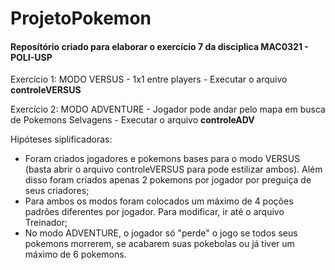 # ProjetoPokemon
<h4>Reposítório criado para elaborar o exercício 7 da disciplica MAC0321 - POLI-USP</h4>
<p>Exercício 1: MODO VERSUS - 1x1 entre players - Executar o arquivo <strong>controleVERSUS</strong></p>
<p>Exercício 2: MODO ADVENTURE - Jogador pode andar pelo mapa em busca de Pokemons Selvagens - Executar o arquivo <strong>controleADV</strong></p>
<p>
  Hipóteses siplificadoras:
  <ul>
    <li>Foram criados jogadores e pokemons bases para o modo VERSUS (basta abrir o arquivo controleVERSUS para pode estilizar ambos). Além disso foram criados apenas 2 pokemons por jogador por preguiça de seus criadores;</li>
    <li>Para ambos os modos foram colocados um máximo de 4 poções padrões diferentes por jogador. Para modificar, ir até o arquivo Treinador;</li>
    <li>No modo ADVENTURE, o jogador só "perde" o jogo se todos seus pokemons morrerem, se acabarem suas pokebolas ou já tiver um máximo de 6 pokemons.</li>
</p>
